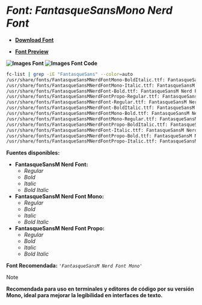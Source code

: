 <!-- Autor: Daniel Benjamin Perez Morales -->
<!-- GitHub: https://github.com/DanielPerezMoralesDev13 -->
<!-- Correo electrónico: danielperezdev@proton.me -->

# ***Font: FantasqueSansMono Nerd Font***

- **[Download Font](https://github.com/ryanoasis/nerd-fonts/releases/download/v3.2.1/FantasqueSansMono.zip "https://github.com/ryanoasis/nerd-fonts/releases/download/v3.2.1/FantasqueSansMono.zip")**

- **[Font Preview](https://www.programmingfonts.org/#fantasque-sans "https://www.programmingfonts.org/#fantasque-sans")**

**![Images Font](../../Fonts/FantasqueSansMono%20Nerd%20Font.png "Fonts/FantasqueSansMono Nerd Font.png")**
**![Images Font Code](../../Font%20Images%20Code/FantasqueSansMono%20Nerd%20Font%20Code.png "Font Images Code/FantasqueSansMono Nerd Font Code.png")**

```bash
fc-list | grep -iE "FantasqueSans" --color=auto
/usr/share/fonts/FantasqueSansMNerdFontMono-BoldItalic.ttf: FantasqueSansM Nerd Font Mono:style=Bold Italic
/usr/share/fonts/FantasqueSansMNerdFontMono-Italic.ttf: FantasqueSansM Nerd Font Mono:style=Italic
/usr/share/fonts/FantasqueSansMNerdFont-Bold.ttf: FantasqueSansM Nerd Font:style=Bold
/usr/share/fonts/FantasqueSansMNerdFontPropo-Regular.ttf: FantasqueSansM Nerd Font Propo:style=Regular
/usr/share/fonts/FantasqueSansMNerdFont-Regular.ttf: FantasqueSansM Nerd Font:style=Regular
/usr/share/fonts/FantasqueSansMNerdFont-BoldItalic.ttf: FantasqueSansM Nerd Font:style=Bold Italic
/usr/share/fonts/FantasqueSansMNerdFontMono-Bold.ttf: FantasqueSansM Nerd Font Mono:style=Bold
/usr/share/fonts/FantasqueSansMNerdFontMono-Regular.ttf: FantasqueSansM Nerd Font Mono:style=Regular
/usr/share/fonts/FantasqueSansMNerdFontPropo-BoldItalic.ttf: FantasqueSansM Nerd Font Propo:style=Bold Italic
/usr/share/fonts/FantasqueSansMNerdFont-Italic.ttf: FantasqueSansM Nerd Font:style=Italic
/usr/share/fonts/FantasqueSansMNerdFontPropo-Bold.ttf: FantasqueSansM Nerd Font Propo:style=Bold
/usr/share/fonts/FantasqueSansMNerdFontPropo-Italic.ttf: FantasqueSansM Nerd Font Propo:style=Italic
```

**Fuentes disponibles:**

- **FantasqueSansM Nerd Font:**
  - *Regular*
  - *Bold*
  - *Italic*
  - *Bold Italic*
- **FantasqueSansM Nerd Font Mono:**
  - *Regular*
  - *Bold*
  - *Italic*
  - *Bold Italic*
- **FantasqueSansM Nerd Font Propo:**
  - *Regular*
  - *Bold*
  - *Italic*
  - *Bold Italic*

**Font Recomendada:** *`'FantasqueSansM Nerd Font Mono'`*

> [!NOTE]
> **Recomendada para uso en terminales y editores de código por su versión Mono, ideal para mejorar la legibilidad en interfaces de texto.**
